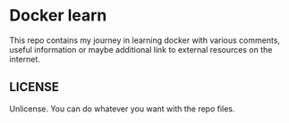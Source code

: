 # Docker learn
This repo contains my journey in learning docker with various comments, useful information or maybe additional link to external resources on the internet.

## LICENSE
Unlicense. You can do whatever you want with the repo files.

